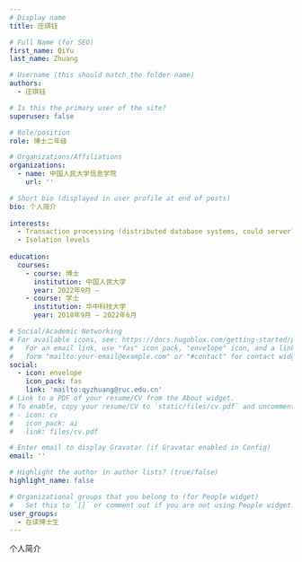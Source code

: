 ```yaml
---
# Display name
title: 庄琪钰

# Full Name (for SEO)
first_name: QiYu
last_name: Zhuang

# Username (this should match the folder name)
authors:
  - 庄琪钰

# Is this the primary user of the site?
superuser: false

# Role/position
role: 博士二年级

# Organizations/Affiliations
organizations:
  - name: 中国人民大学信息学院
    url: ''

# Short bio (displayed in user profile at end of posts)
bio: 个人简介
  
interests:
  - Transaction processing (distributed database systems, could serverless, ...)
  - Isolation levels 
  
education:
  courses:
    - course: 博士
      institution: 中国人民大学
      year: 2022年9月 – 
    - course: 学士
      institution: 华中科技大学
      year: 2018年9月 – 2022年6月

# Social/Academic Networking
# For available icons, see: https://docs.hugoblox.com/getting-started/page-builder/#icons
#   For an email link, use "fas" icon pack, "envelope" icon, and a link in the
#   form "mailto:your-email@example.com" or "#contact" for contact widget.
social:
  - icon: envelope
    icon_pack: fas
    link: 'mailto:qyzhuang@ruc.edu.cn'
# Link to a PDF of your resume/CV from the About widget.
# To enable, copy your resume/CV to `static/files/cv.pdf` and uncomment the lines below.
# - icon: cv
#   icon_pack: ai
#   link: files/cv.pdf

# Enter email to display Gravatar (if Gravatar enabled in Config)
email: ''

# Highlight the author in author lists? (true/false)
highlight_name: false

# Organizational groups that you belong to (for People widget)
#   Set this to `[]` or comment out if you are not using People widget.
user_groups:
  - 在读博士生
---
```


个人简介

